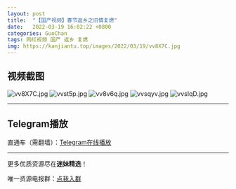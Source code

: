 ```yaml
---
layout: post
title:  "【国产视频】春节返乡之旧情复燃"
date:   2022-03-19 16:02:22 +0800
categories: GuoChan
tags: 网红视频 国产 返乡 复燃
img: https://kanjiantu.top/images/2022/03/19/vv8X7C.jpg
---
```



## 视频截图

![vv8X7C.jpg](https://kanjiantu.top/images/2022/03/19/vv8X7C.jpg)
![vvst5p.jpg](https://kanjiantu.top/images/2022/03/19/vvst5p.jpg)
![vv8v6q.jpg](https://kanjiantu.top/images/2022/03/19/vv8v6q.jpg)
![vvsqyv.jpg](https://kanjiantu.top/images/2022/03/19/vvsqyv.jpg)
![vvsIqD.jpg](https://kanjiantu.top/images/2022/03/19/vvsIqD.jpg)

* * *
## Telegram播放

直通车（需翻墙）：[Telegram在线播放](https://t.me/mimeijingxuan/237)

* * *
更多优质资源尽在**迷妹精选**！

唯一资源电报群：[点我入群](https://t.me/mimeijingxuan)


